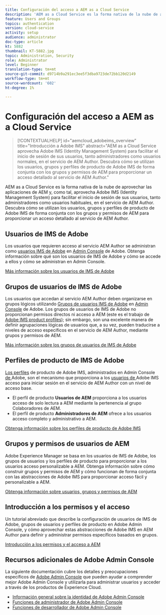 ```yaml
---
title: Configuración del acceso a AEM as a Cloud Service
description: 'AEM as a Cloud Service es la forma nativa de la nube de aprovechar las aplicaciones de AEM y, como tal, aprovecha Adobe IMS (Identity Management System) para facilitar el inicio de sesión de los usuarios, tanto administradores como usuarios habituales, en el servicio de AEM Author. Descubra cómo se utilizan los usuarios de IMS de Adobe, los grupos de usuarios y los perfiles de producto junto con los grupos y permisos de AEM para proporcionar acceso específico a AEM Author.  '
feature: Users and Groups
topics: authentication
version: cloud-service
activity: setup
audience: administrator
doc-type: article
kt: 5882
thumbnail: KT-5882.jpg
topic: Administration, Security
role: Administrator
level: Beginner
translation-type: tm+mt
source-git-commit: d9714b9a291ec3ee5f3dba9723de72bb120d2149
workflow-type: tm+mt
source-wordcount: '602'
ht-degree: 1%

---
```



# Configuración del acceso a AEM as a Cloud Service

>[!CONTEXTUALHELP]
>id="aemcloud_adobeims_overview"
>title="Introducción a Adobe IMS"
>abstract="AEM as a Cloud Service aprovecha Adobe IMS (Identity Management System) para facilitar el inicio de sesión de sus usuarios, tanto administradores como usuarios normales, en el servicio de AEM Author. Descubra cómo se utilizan los usuarios, grupos y perfiles de producto de Adobe IMS de forma conjunta con los grupos y permisos de AEM para proporcionar un acceso detallado al servicio de AEM Author."

AEM as a Cloud Service es la forma nativa de la nube de aprovechar las aplicaciones de AEM y, como tal, aprovecha Adobe IMS (Identity Management System) para facilitar el inicio de sesión de sus usuarios, tanto administradores como usuarios habituales, en el servicio de AEM Author. Descubra cómo se utilizan los usuarios, grupos y perfiles de producto de Adobe IMS de forma conjunta con los grupos y permisos de AEM para proporcionar un acceso detallado al servicio de AEM Author.

## Usuarios de IMS de Adobe

Los usuarios que requieren acceso al servicio AEM Author se administran como [usuarios IMS de Adobe](https://helpx.adobe.com/es/enterprise/using/set-up-identity.html) en [Admin Console](https://adminconsole.adobe.com) de Adobe. Obtenga información sobre qué son los usuarios de IMS de Adobe y cómo se accede a ellos y cómo se administran en Admin Console.

[Más información sobre los usuarios de IMS de Adobe](./adobe-ims-users.md)

## Grupos de usuarios de IMS de Adobe

Los usuarios que accedan al servicio AEM Author deben organizarse en grupos lógicos utilizando [Grupos de usuarios IMS de Adobe](https://helpx.adobe.com/enterprise/using/user-groups.html) en [Admin Console](https://adminconsole.adobe.com) de Adobe. Los grupos de usuarios de IMS de Adobe no proporcionan permisos directos ni acceso a AEM (este es el trabajo de [Adobe IMS product profiles](#adobe-ims-product-profiles)); sin embargo, son una excelente manera de definir agrupaciones lógicas de usuarios que, a su vez, pueden traducirse a niveles de acceso específicos en el servicio de AEM Author, mediante grupos y permisos de AEM.

[Más información sobre los grupos de usuarios de IMS de Adobe](./adobe-ims-user-groups.md)

## Perfiles de producto de IMS de Adobe

[Los perfiles](https://helpx.adobe.com/enterprise/using/manage-permissions-and-roles.html) de producto de Adobe IMS, administrados en Admin Console [ de ](https://adminconsole.adobe.com)Adobe, son el mecanismo que proporciona a los  [usuarios de ](#adobe-ims-users) Adobe IMS acceso para iniciar sesión en el servicio de AEM Author con un nivel de acceso base.

+ El perfil de producto __Usuarios de AEM__ proporciona a los usuarios acceso de solo lectura a AEM mediante la pertenencia al grupo Colaboradores de AEM.
+ El perfil de producto __Administradores de AEM__ ofrece a los usuarios acceso completo y administrativo a AEM.

[Obtenga información sobre los perfiles de producto de Adobe IMS](./adobe-ims-product-profiles.md)

## Grupos y permisos de usuarios de AEM

Adobe Experience Manager se basa en los usuarios de IMS de Adobe, los grupos de usuarios y los perfiles de producto para proporcionar a los usuarios acceso personalizable a AEM. Obtenga información sobre cómo construir grupos y permisos de AEM y cómo funcionan de forma conjunta con las abstracciones de Adobe IMS para proporcionar acceso fácil y personalizable a AEM.

[Obtenga información sobre usuarios, grupos y permisos de AEM](./aem-users-groups-and-permissions.md)

## Introducción a los permisos y el acceso

Un tutorial abreviado que describe la configuración de usuarios de IMS de Adobe, grupos de usuarios y perfiles de producto en Adobe Admin Console, y cómo aprovechar estas abstracciones de Adobe IMS en AEM Author para definir y administrar permisos específicos basados en grupos.

[Introducción a los permisos y el acceso a AEM](./walk-through.md)

## Recursos adicionales de Adobe Admin Console

La siguiente documentación cubre los detalles y preocupaciones específicos de [Adobe Admin Console](https://adminconsole.adobe.com) que pueden ayudar a comprender mejor Adobe Admin Console y utilizarla para administrar usuarios y acceder a través de los productos de Experience Cloud.

+ [Información general sobre la identidad de Adobe Admin Console](https://helpx.adobe.com/enterprise/using/identity.html)
+ [Funciones de administrador de Adobe Admin Console](https://helpx.adobe.com/enterprise/using/admin-roles.html)
+ [Funciones de desarrollador de Adobe Admin Console](https://helpx.adobe.com/enterprise/using/manage-developers.html)